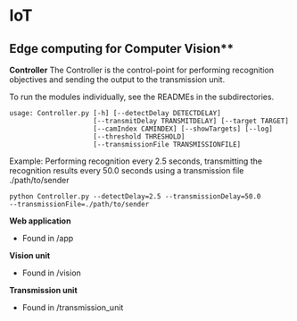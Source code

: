 # IoT
## Edge computing for Computer Vision**

**Controller**
The Controller is the control-point for performing recognition objectives
and sending the output to the transmission unit.

To run the modules individually, see the READMEs in the subdirectories.

```
usage: Controller.py [-h] [--detectDelay DETECTDELAY]
                     [--transmitDelay TRANSMITDELAY] [--target TARGET]
                     [--camIndex CAMINDEX] [--showTargets] [--log]
                     [--threshold THRESHOLD] 
                     [--transmissionFile TRANSMISSIONFILE]
```

Example: Performing recognition every 2.5 seconds, transmitting the recognition
results every 50.0 seconds using a transmission file ./path/to/sender

```
python Controller.py --detectDelay=2.5 --transmissionDelay=50.0 
--transmissionFile=./path/to/sender
```

**Web application**
- Found in /app

**Vision unit**
- Found in /vision

**Transmission unit**
- Found in /transmission_unit